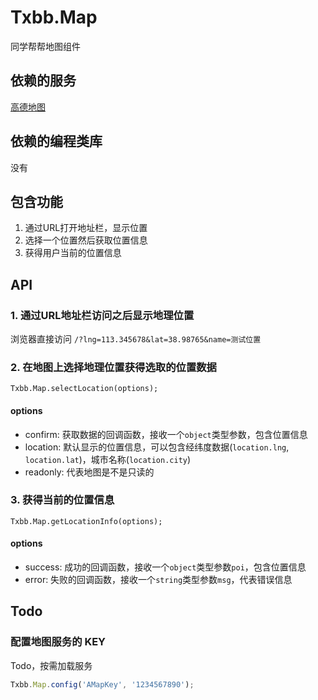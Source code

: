 # Txbb.Map
同学帮帮地图组件

## 依赖的服务
[高德地图](http://lbs.amap.com/api/javascript-api/reference/summary/)

## 依赖的编程类库
没有

## 包含功能
1. 通过URL打开地址栏，显示位置
2. 选择一个位置然后获取位置信息
3. 获得用户当前的位置信息

## API

### 1. 通过URL地址栏访问之后显示地理位置
浏览器直接访问 `/?lng=113.345678&lat=38.98765&name=测试位置`

### 2. 在地图上选择地理位置获得选取的位置数据
```
Txbb.Map.selectLocation(options);
```
#### options
- confirm: 获取数据的回调函数，接收一个`object`类型参数，包含位置信息
- location: 默认显示的位置信息，可以包含经纬度数据(`location.lng`, `location.lat`)，城市名称(`location.city`)
- readonly: 代表地图是不是只读的

### 3. 获得当前的位置信息
```
Txbb.Map.getLocationInfo(options);
```
#### options
- success: 成功的回调函数，接收一个`object`类型参数`poi`，包含位置信息
- error: 失败的回调函数，接收一个`string`类型参数`msg`，代表错误信息

## Todo

### 配置地图服务的 KEY
Todo，按需加载服务
```javascript
Txbb.Map.config('AMapKey', '1234567890');
```
